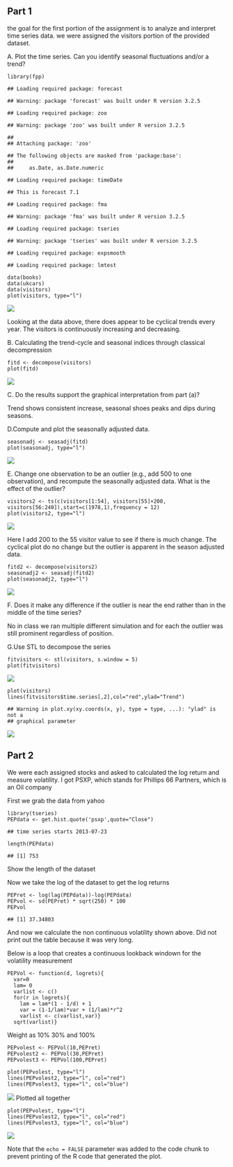 Part 1
------

the goal for the first portion of the assignment is to analyze and
interpret time series data. we were assigned the visitors portion of the
provided dataset.

A. Plot the time series. Can you identify seasonal fluctuations and/or a
trend?

    library(fpp)

    ## Loading required package: forecast

    ## Warning: package 'forecast' was built under R version 3.2.5

    ## Loading required package: zoo

    ## Warning: package 'zoo' was built under R version 3.2.5

    ## 
    ## Attaching package: 'zoo'

    ## The following objects are masked from 'package:base':
    ## 
    ##     as.Date, as.Date.numeric

    ## Loading required package: timeDate

    ## This is forecast 7.1

    ## Loading required package: fma

    ## Warning: package 'fma' was built under R version 3.2.5

    ## Loading required package: tseries

    ## Warning: package 'tseries' was built under R version 3.2.5

    ## Loading required package: expsmooth

    ## Loading required package: lmtest

    data(books)
    data(ukcars)
    data(visitors)
    plot(visitors, type="l")

![](Post_Live_Session_9_files/figure-markdown_strict/unnamed-chunk-1-1.png)<!-- -->

Looking at the data above, there does appear to be cyclical trends every
year. The visitors is continuously increasing and decreasing.

B. Calculating the trend-cycle and seasonal indices through classical
decompression

    fitd <- decompose(visitors)
    plot(fitd)

![](Post_Live_Session_9_files/figure-markdown_strict/unnamed-chunk-2-1.png)<!-- -->

C. Do the results support the graphical interpretation from part (a)?

Trend shows consistent increase, seasonal shoes peaks and dips during
seasons.

D.Compute and plot the seasonally adjusted data.

    seasonadj <- seasadj(fitd)
    plot(seasonadj, type="l")

![](Post_Live_Session_9_files/figure-markdown_strict/unnamed-chunk-3-1.png)<!-- -->

E. Change one observation to be an outlier (e.g., add 500 to one
observation), and recompute the seasonally adjusted data. What is the
effect of the outlier?

    visitors2 <- ts(c(visitors[1:54], visitors[55]+200, visitors[56:240]),start=c(1978,1),frequency = 12)
    plot(visitors2, type="l")

![](Post_Live_Session_9_files/figure-markdown_strict/unnamed-chunk-4-1.png)<!-- -->

Here I add 200 to the 55 visitor value to see if there is much change.
The cyclical plot do no change but the outlier is apparent in the season
adjusted data.

    fitd2 <- decompose(visitors2)
    seasonadj2 <- seasadj(fitd2)
    plot(seasonadj2, type="l")

![](Post_Live_Session_9_files/figure-markdown_strict/unnamed-chunk-5-1.png)<!-- -->

F. Does it make any difference if the outlier is near the end rather
than in the middle of the time series?

No in class we ran multiple different simulation and for each the
outlier was still prominent regardless of position.

G.Use STL to decompose the series

    fitvisitors <- stl(visitors, s.window = 5)
    plot(fitvisitors)

![](Post_Live_Session_9_files/figure-markdown_strict/unnamed-chunk-6-1.png)<!-- -->

    plot(visitors)
    lines(fitvisitors$time.series[,2],col="red",ylad="Trend")

    ## Warning in plot.xy(xy.coords(x, y), type = type, ...): "ylad" is not a
    ## graphical parameter

![](Post_Live_Session_9_files/figure-markdown_strict/unnamed-chunk-6-2.png)<!-- -->

Part 2
------

We were each assigned stocks and asked to calculated the log return and
measure volatility. I got PSXP, which stands for Phillips 66 Partners,
which is an Oil company

First we grab the data from yahoo

    library(tseries)
    PEPdata <- get.hist.quote('psxp',quote="Close")

    ## time series starts 2013-07-23

    length(PEPdata)

    ## [1] 753

Show the length of the dataset

Now we take the log of the dataset to get the log returns

    PEPret <- log(lag(PEPdata))-log(PEPdata)
    PEPvol <- sd(PEPret) * sqrt(250) * 100
    PEPvol 

    ## [1] 37.34803

And now we calculate the non continuous volatility shown above. Did not
print out the table because it was very long.

Below is a loop that creates a continuous lookback windown for the
volatility measurement

    PEPVol <- function(d, logrets){ 
      var=0 
      lam= 0 
      varlist <- c() 
      for(r in logrets){
        lam = lam*(1 - 1/d) + 1
        var = (1-1/lam)*var + (1/lam)*r^2
        varlist <- c(varlist,var)} 
      sqrt(varlist)}

Weight as 10% 30% and 100%

    PEPvolest <- PEPVol(10,PEPret)
    PEPvolest2 <- PEPVol(30,PEPret)
    PEPvolest3 <- PEPVol(100,PEPret)

    plot(PEPvolest, type="l")
    lines(PEPvolest2, type="l", col="red")
    lines(PEPvolest3, type="l", col="blue")

![](Post_Live_Session_9_files/figure-markdown_strict/unnamed-chunk-10-1.png)<!-- -->
Plotted all together

    plot(PEPvolest, type="l")
    lines(PEPvolest2, type="l", col="red")
    lines(PEPvolest3, type="l", col="blue")

![](Post_Live_Session_9_files/figure-markdown_strict/unnamed-chunk-11-1.png)<!-- -->

Note that the `echo = FALSE` parameter was added to the code chunk to
prevent printing of the R code that generated the plot.
